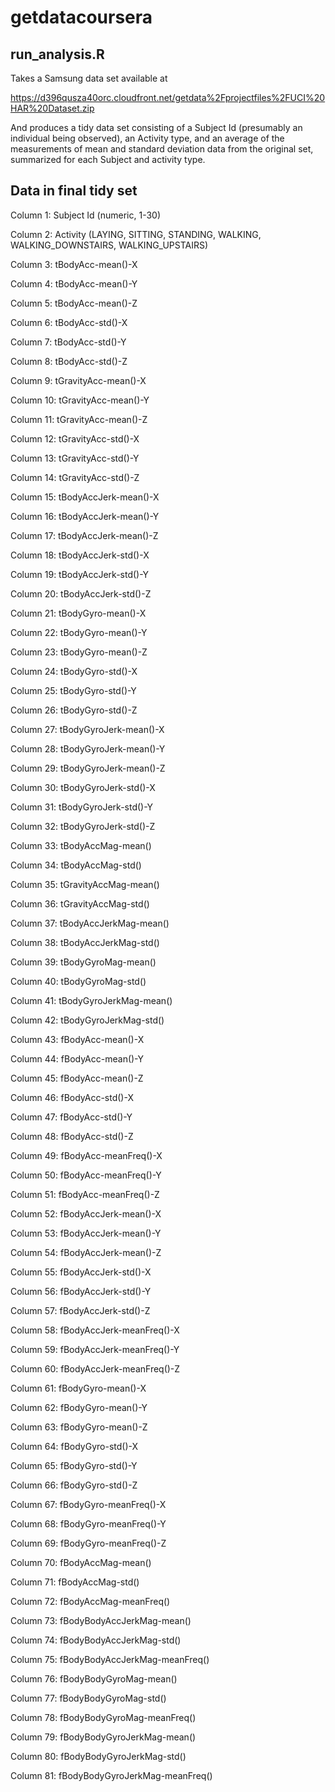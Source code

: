 getdatacoursera
===============
run_analysis.R
--
Takes a Samsung data set available at 

https://d396qusza40orc.cloudfront.net/getdata%2Fprojectfiles%2FUCI%20HAR%20Dataset.zip

And produces a tidy data set consisting of a Subject Id (presumably an individual being observed), an Activity type, and an average of the measurements of mean and standard deviation data from the original set, summarized for each Subject and activity type.


Data in final tidy set
--
Column 1: Subject Id (numeric, 1-30)

Column 2: Activity (LAYING, SITTING, STANDING, WALKING, WALKING\_DOWNSTAIRS, WALKING\_UPSTAIRS)

Column 3: tBodyAcc-mean()-X

Column 4: tBodyAcc-mean()-Y

Column 5: tBodyAcc-mean()-Z

Column 6: tBodyAcc-std()-X

Column 7: tBodyAcc-std()-Y

Column 8: tBodyAcc-std()-Z

Column 9: tGravityAcc-mean()-X

Column 10: tGravityAcc-mean()-Y

Column 11: tGravityAcc-mean()-Z

Column 12: tGravityAcc-std()-X

Column 13: tGravityAcc-std()-Y

Column 14: tGravityAcc-std()-Z

Column 15: tBodyAccJerk-mean()-X

Column 16: tBodyAccJerk-mean()-Y

Column 17: tBodyAccJerk-mean()-Z

Column 18: tBodyAccJerk-std()-X

Column 19: tBodyAccJerk-std()-Y

Column 20: tBodyAccJerk-std()-Z

Column 21: tBodyGyro-mean()-X

Column 22: tBodyGyro-mean()-Y

Column 23: tBodyGyro-mean()-Z

Column 24: tBodyGyro-std()-X

Column 25: tBodyGyro-std()-Y

Column 26: tBodyGyro-std()-Z

Column 27: tBodyGyroJerk-mean()-X

Column 28: tBodyGyroJerk-mean()-Y

Column 29: tBodyGyroJerk-mean()-Z

Column 30: tBodyGyroJerk-std()-X

Column 31: tBodyGyroJerk-std()-Y

Column 32: tBodyGyroJerk-std()-Z

Column 33: tBodyAccMag-mean()

Column 34: tBodyAccMag-std()

Column 35: tGravityAccMag-mean()

Column 36: tGravityAccMag-std()

Column 37: tBodyAccJerkMag-mean()

Column 38: tBodyAccJerkMag-std()

Column 39: tBodyGyroMag-mean()

Column 40: tBodyGyroMag-std()

Column 41: tBodyGyroJerkMag-mean()

Column 42: tBodyGyroJerkMag-std()

Column 43: fBodyAcc-mean()-X

Column 44: fBodyAcc-mean()-Y

Column 45: fBodyAcc-mean()-Z

Column 46: fBodyAcc-std()-X

Column 47: fBodyAcc-std()-Y

Column 48: fBodyAcc-std()-Z

Column 49: fBodyAcc-meanFreq()-X

Column 50: fBodyAcc-meanFreq()-Y

Column 51: fBodyAcc-meanFreq()-Z

Column 52: fBodyAccJerk-mean()-X

Column 53: fBodyAccJerk-mean()-Y

Column 54: fBodyAccJerk-mean()-Z

Column 55: fBodyAccJerk-std()-X

Column 56: fBodyAccJerk-std()-Y

Column 57: fBodyAccJerk-std()-Z

Column 58: fBodyAccJerk-meanFreq()-X

Column 59: fBodyAccJerk-meanFreq()-Y

Column 60: fBodyAccJerk-meanFreq()-Z

Column 61: fBodyGyro-mean()-X

Column 62: fBodyGyro-mean()-Y

Column 63: fBodyGyro-mean()-Z

Column 64: fBodyGyro-std()-X

Column 65: fBodyGyro-std()-Y

Column 66: fBodyGyro-std()-Z

Column 67: fBodyGyro-meanFreq()-X

Column 68: fBodyGyro-meanFreq()-Y

Column 69: fBodyGyro-meanFreq()-Z

Column 70: fBodyAccMag-mean()

Column 71: fBodyAccMag-std()

Column 72: fBodyAccMag-meanFreq()

Column 73: fBodyBodyAccJerkMag-mean()

Column 74: fBodyBodyAccJerkMag-std()

Column 75: fBodyBodyAccJerkMag-meanFreq()

Column 76: fBodyBodyGyroMag-mean()

Column 77: fBodyBodyGyroMag-std()

Column 78: fBodyBodyGyroMag-meanFreq()

Column 79: fBodyBodyGyroJerkMag-mean()

Column 80: fBodyBodyGyroJerkMag-std()

Column 81: fBodyBodyGyroJerkMag-meanFreq()

